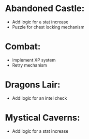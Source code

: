 # Abandoned Castle:  
- Add logic for a stat increase
- Puzzle for chest locking mechanism  
# Combat:  
- Implement XP system  
- Retry mechanism  
# Dragons Lair:
- Add logic for an intel check  
# Mystical Caverns:
- Add logic for a stat increase